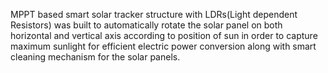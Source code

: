 MPPT based smart solar tracker structure with LDRs(Light dependent Resistors) was built to
automatically rotate the solar panel on both horizontal and vertical axis according to position of
sun in order to capture maximum sunlight for efficient electric power conversion along with smart
cleaning mechanism for the solar panels.
